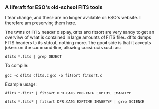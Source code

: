 ### A liferaft for ESO's old-school FITS tools

I fear change, and these are no longer available on ESO's website. I therefore am preserving them here. 

The twins of FITS header display, dfits and fitsort are very handy to get an overview of what is contained in large amounts of FITS files. dfits dumps FITS headers to its stdout, nothing more. The good side is that it accepts jokers on the command-line, allowing constructs such as: 

`dfits *.fits | grep OBJECT`

To compile: 

`gcc -o dfits dfits.c`
`gcc -o fitsort fitsort.c`

Example usage: 

`dfits *.fits* | fitsort DPR.CATG PRO.CATG EXPTIME IMAGETYP`

`dfits *.fits* | fitsort DPR.CATG EXPTIME IMAGETYP | grep SCIENCE`

